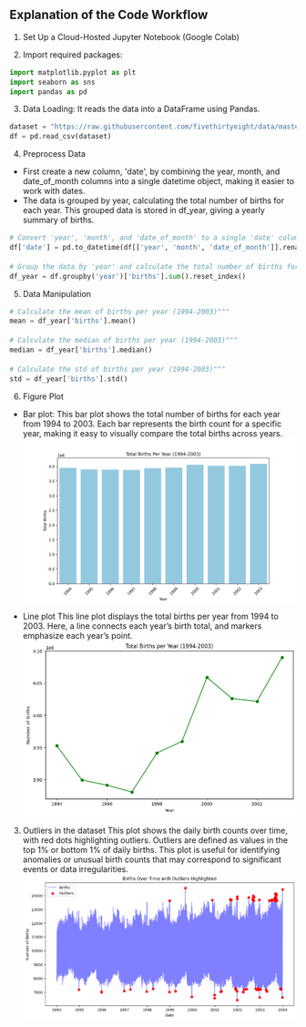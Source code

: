 ## Explanation of the Code Workflow
1. Set Up a Cloud-Hosted Jupyter Notebook (Google Colab)

2. Import required packages:
```python
import matplotlib.pyplot as plt
import seaborn as sns
import pandas as pd
```

3. Data Loading: It reads the data into a DataFrame using Pandas.
```python
dataset = "https://raw.githubusercontent.com/fivethirtyeight/data/master/births/US_births_1994-2003_CDC_NCHS.csv"
df = pd.read_csv(dataset)
```

4. Preprocess Data
+ First create a new column, 'date', by combining the year, month, and date_of_month columns into a single datetime object, making it easier to work with dates.
+ The data is grouped by year, calculating the total number of births for each year. This grouped data is stored in df_year, giving a yearly summary of births.

```python
# Convert 'year', 'month', and 'date_of_month' to a single 'date' column
df['date'] = pd.to_datetime(df[['year', 'month', 'date_of_month']].rename(columns={'date_of_month': 'day'}))

# Group the data by 'year' and calculate the total number of births for each year
df_year = df.groupby('year')['births'].sum().reset_index()
```

5. Data Manipulation
```python
# Calculate the mean of births per year (1994-2003)"""
mean = df_year['births'].mean()

# Calculate the median of births per year (1994-2003)"""
median = df_year['births'].median()

# Calculate the std of births per year (1994-2003)"""
std = df_year['births'].std()
```

6. Figure Plot
+ Bar plot: This bar plot shows the total number of births for each year from 1994 to 2003. Each bar represents the birth count for a specific year, making it easy to visually compare the total births across years. 
![bar](birth_bar.png)

+ Line plot
This line plot displays the total births per year from 1994 to 2003. Here, a line connects each year’s birth total, and markers emphasize each year’s point.
![line](total_births.png)

3. Outliers in the dataset
This plot shows the daily birth counts over time, with red dots highlighting outliers. Outliers are defined as values in the top 1% or bottom 1% of daily births. This plot is useful for identifying anomalies or unusual birth counts that may correspond to significant events or data irregularities.
![outliers](outliers.png)
